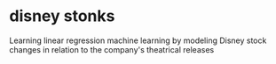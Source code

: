 # disney stonks
Learning linear regression machine learning by modeling Disney stock changes in relation to the company's theatrical releases
